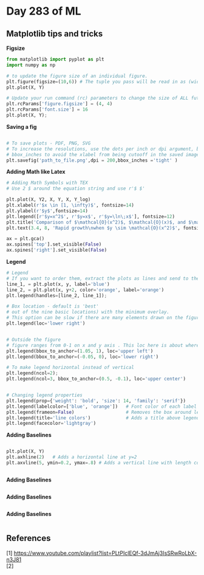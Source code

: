 # Day 283 of ML 

## Matplotlib tips and tricks


**Figsize**

```python
from matplotlib import pyplot as plt
import numpy as np

# to update the figure size of an individual figure.
plt.figure(figsize=(10,6)) # The tuple you pass will be read in as (width in inches, width in height).
plt.plot(X, Y)

# Update your run command (rc) parameters to change the size of ALL future figures
plt.rcParams['figure.figsize'] = (4, 4)
plt.rcParams['font.size'] = 16
plt.plot(X, Y);
```

**Saving a fig**

```python

# To save plots - PDF, PNG, SVG
# To increase the resolutions, use the dots per inch or dpi argument, but they take up more space
# bbox_inches to avoid the xlabel from being cutooff in the saved image
plt.savefig('path_to_file.png',dpi = 200,bbox_inches ='tight' )

```

**Adding Math like Latex**

```python
# Adding Math Symbols with TEX 
# Use 2 $ around the equation string and use r'$ $'

plt.plot(X, Y2, X, Y, X, Y_log)
plt.xlabel(r'$x \in [1, \infty)$', fontsize=14)
plt.ylabel(r'$y$',fontsize=14)
plt.legend([r'$y=x^2$', r'$y=x$', r'$y=\ln\;x$'], fontsize=12)
plt.title('Comparison of $\mathcal{O}(x^2)$, $\mathcal{O}(x)$, and $\mathcal{O}(\ln\;x)$', fontsize=16)
plt.text(3.4, 8, 'Rapid growth\nwhen $y \sim \mathcal{O}(x^2)$', fontsize=14, color='gray')

ax = plt.gca()
ax.spines['top'].set_visible(False)
ax.spines['right'].set_visible(False)
```

**Legend**

```python
# Legend
# If you want to order them, extract the plots as lines and send to the handles argument
line_1, = plt.plot(x, y, label='blue')
line_2, = plt.plot(x, y+2, color='orange', label='orange')
plt.legend(handles=[line_2, line_1]);

# Box location - default is 'best'
# out of the nine basic locations) with the minimum overlay. 
# This option can be slow if there are many elements drawn on the figure.
plt.legend(loc='lower right')


# Outside the figure
# figure ranges from 0-1 on x and y axis . This loc here is about where the legend box goes
plt.legend(bbox_to_anchor=(1.05, 1), loc='upper left')
plt.legend(bbox_to_anchor=(-0.05, 0), loc='lower right')

# To make legend horizontal instead of vertical 
plt.legend(ncol=2);
plt.legend(ncol=3, bbox_to_anchor=(0.5, -0.1), loc='upper center')


# Changing legend properties 
plt.legend(prop={'weight': 'bold', 'size': 14, 'family': 'serif'})
plt.legend(labelcolor=['blue', 'orange'])   # Font color of each label
plt.legend(frameon=False)                   # Removes the box around legend
plt.legend(title='line colors')             # Adds a title above legends 
plt.legend(facecolor='lightgray')

```


**Adding Baselines**

```python

plt.plot(X, Y)
plt.axhline(2)   # Adds a horizontal line at y=2
plt.axvline(5, ymin=0.2, ymax=.8) # Adds a vertical line with length constraints



```


**Adding Baselines**

```python

```



**Adding Baselines**

```python

```



**Adding Baselines**

```python

```


**References**
------------
[1]  https://www.youtube.com/playlist?list=PLtPIclEQf-3dJmAj3IsSRwRoLbX-n3J81  
[2]
